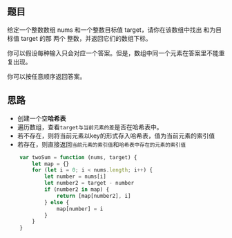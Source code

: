 ## 题目
给定一个整数数组 nums 和一个整数目标值 target，请你在该数组中找出 和为目标值 target  的那 两个 整数，并返回它们的数组下标。

你可以假设每种输入只会对应一个答案。但是，数组中同一个元素在答案里不能重复出现。

你可以按任意顺序返回答案。

## 思路

- 创建一个空**哈希表**
- 遍历数组，查看`target与当前元素的差`是否在哈希表中。
- 若不存在，则将当前元素以key的形式存入哈希表，值为当前元素的索引值
- 若存在，则直接返回`当前元素的索引值`和`哈希表中存在的元素的索引值`

```javascript
    var twoSum = function (nums, target) {
        let map = {}
        for (let i = 0; i < nums.length; i++) {
            let number = nums[i]
            let number2 = target - number
            if (number2 in map) {
                return [map[number2], i]
            } else {
                map[number] = i
            }
        }
    }
```